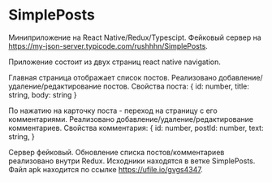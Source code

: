 # SimplePosts

Миниприложение на React Native/Redux/Typescipt. Фейковый сервер на https://my-json-server.typicode.com/rushhhn/SimplePosts.

Приложение состоит из двух страниц react native navigation.

Главная страница отображает список постов. 
Реализовано добавление/удаление/редактирование постов.
Свойства поста:
{
  id: number, 
  title: string, 
  body: string
}

По нажатию на карточку поста - переход на страницу с его комментариями. Реализовано добавление/удаление/редактирование комментариев.
Свойства комментария: 
{
  id: number,
  postId: number,
  text: string, 
}

Сервер фейковый. Обновление списка постов/комментариев реализовано внутри Redux.
Исходники находятся в ветке SimplePosts.
Файл apk находится по ссылке https://ufile.io/gvgs4347.
